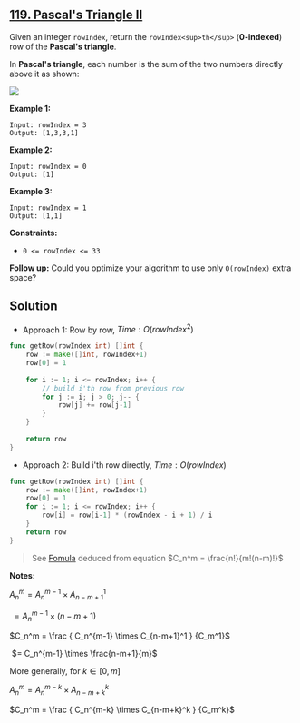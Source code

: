 ## [119. Pascal's Triangle II](https://leetcode.com/problems/pascals-triangle-ii/)


Given an integer `rowIndex`, return the `rowIndex<sup>th</sup>` (**0-indexed**) row of the **Pascal's triangle**.

In **Pascal's triangle**, each number is the sum of the two numbers directly above it as shown:

![](https://upload.wikimedia.org/wikipedia/commons/0/0d/PascalTriangleAnimated2.gif)

**Example 1:**

```
Input: rowIndex = 3
Output: [1,3,3,1]
```

**Example 2:**

```
Input: rowIndex = 0
Output: [1]
```

**Example 3:**

```
Input: rowIndex = 1
Output: [1,1]
```

**Constraints:**

*   `0 <= rowIndex <= 33`

**Follow up:** Could you optimize your algorithm to use only `O(rowIndex)` extra space?



## Solution

- Approach 1: Row by row, $Time: O(rowIndex^2)$ 

```go
func getRow(rowIndex int) []int {
    row := make([]int, rowIndex+1)
    row[0] = 1
    
    for i := 1; i <= rowIndex; i++ {
        // build i'th row from previous row
        for j := i; j > 0; j-- {
            row[j] += row[j-1]
        }
    }
    
    return row
}
```

- Approach 2: Build i'th row directly, $Time: O(rowIndex)$ 

```go
func getRow(rowIndex int) []int {
    row := make([]int, rowIndex+1)
    row[0] = 1
    for i := 1; i <= rowIndex; i++ {
        row[i] = row[i-1] * (rowIndex - i + 1) / i
    }
    return row
}
```

> See [Fomula](https://leetcode.com/problems/pascals-triangle-ii/solution/yang-hui-san-jiao-ii-by-leetcode-solutio-shuk/) deduced from equation $C_n^m = \frac{n!}{m!(n-m)!}$ 

**Notes:** 

$A_n^m = A_n^{m-1} \times A_{n-m+1}^1​$ 

​	$=  A_n^{m-1} \times (n-m+1)​$  

$C_n^m = \frac { C_n^{m-1} \times C_{n-m+1}^1 } {C_m^1}​$ 

​	$= C_n^{m-1} \times \frac{n-m+1}{m}​$ 

More generally, for $k \in [0, m]$ 

$A_n^m = A_n^{m-k} \times A_{n-m+k}^k​$ 

$C_n^m = \frac { C_n^{m-k} \times C_{n-m+k}^k } {C_m^k}​$ 